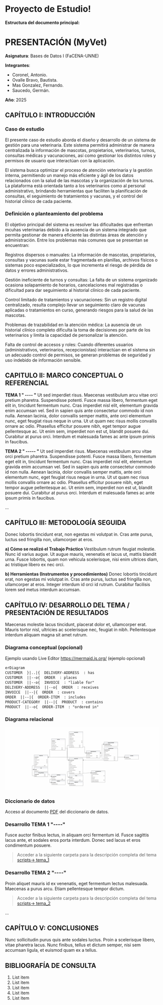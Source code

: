 # Proyecto de Estudio!
    
**Estructura del documento principal:**

# PRESENTACIÓN (MyVet)

**Asignatura**: Bases de Datos I (FaCENA-UNNE)

**Integrantes**:
 - Coronel, Antonio.
 - Ovalle Bravo, Bautista.
 - Mas Gonzalez, Fernando.
 - Saucedo, Germán.

**Año**: 2025

## CAPÍTULO I: INTRODUCCIÓN

### Caso de estudio

El presente caso de estudio aborda el diseño y desarrollo de un sistema de gestión para una veterinaria. Este sistema permitirá administrar de manera centralizada la información de mascotas, propietarios, veterinarios, turnos, consultas médicas y vacunaciones, así como gestionar los distintos roles y permisos de usuario que interactúan con la aplicación.

El sistema busca optimizar el proceso de atención veterinaria y la gestión interna, permitiendo un manejo más eficiente y ágil de los datos relacionados con la salud de las mascotas y la organización de los turnos. La plataforma está orientada tanto a los veterinarios como al personal administrativo, brindando herramientas que faciliten la planificación de consultas, el seguimiento de tratamientos y vacunas, y el control del historial clínico de cada paciente.

### Definición o planteamiento del problema

El objetivo principal del sistema es resolver las dificultades que enfrentan mcuhas veterinarias debido a la ausencia de un sistema integrado que permita gestionar de manera eficiente las distintas áreas de atención y administración. Entre los problemas más comunes que se presentan se encuentran:

Registros dispersos o manuales: La información de mascotas, propietarios, consultas y vacunas suele estar fragmentada en planillas, archivos físicos o sistemas poco especializados, lo que incrementa el riesgo de pérdida de datos y errores administrativos.

Gestión ineficiente de turnos y consultas: La falta de un sistema organizado ocasiona solapamiento de horarios, cancelaciones mal registradas o dificultad para dar seguimiento al historial clínico de cada paciente.

Control limitado de tratamientos y vacunaciones: Sin un registro digital centralizado, resulta complejo llevar un seguimiento claro de vacunas aplicadas o tratamientos en curso, generando riesgos para la salud de las mascotas.

Problemas de trazabilidad en la atención médica: La ausencia de un historial clínico completo dificulta la toma de decisiones por parte de los veterinarios y limita la capacidad de personalizar la atención.

Falta de control de accesos y roles: Cuando diferentes usuarios (administrativos, veterinarios, recepcionistas) interactúan en el sistema sin un adecuado control de permisos, se generan problemas de seguridad y uso indebido de información sensible.


## CAPITULO II: MARCO CONCEPTUAL O REFERENCIAL

**TEMA 1 " ---- "** 
Ut sed imperdiet risus. Maecenas vestibulum arcu vitae orci pretium pharetra. Suspendisse potenti. Fusce massa libero, fermentum eget elit in, tincidunt fermentum nunc. Cras imperdiet nisl elit, elementum gravida enim accumsan vel. Sed in sapien quis ante consectetur commodo id non nulla. Aenean lacinia, dolor convallis semper mattis, ante orci elementum nunc, eget feugiat risus neque in urna. Ut ut quam nec risus mollis convallis ornare ac odio. Phasellus efficitur posuere nibh, eget tempor augue pellentesque ac. Ut enim sem, imperdiet non est ut, blandit posuere dui. Curabitur at purus orci. Interdum et malesuada fames ac ante ipsum primis in faucibus.


**TEMA 2 " ----- "** 
Ut sed imperdiet risus. Maecenas vestibulum arcu vitae orci pretium pharetra. Suspendisse potenti. Fusce massa libero, fermentum eget elit in, tincidunt fermentum nunc. Cras imperdiet nisl elit, elementum gravida enim accumsan vel. Sed in sapien quis ante consectetur commodo id non nulla. Aenean lacinia, dolor convallis semper mattis, ante orci elementum nunc, eget feugiat risus neque in urna. Ut ut quam nec risus mollis convallis ornare ac odio. Phasellus efficitur posuere nibh, eget tempor augue pellentesque ac. Ut enim sem, imperdiet non est ut, blandit posuere dui. Curabitur at purus orci. Interdum et malesuada fames ac ante ipsum primis in faucibus.

...

## CAPÍTULO III: METODOLOGÍA SEGUIDA 

Donec lobortis tincidunt erat, non egestas mi volutpat in. Cras ante purus, luctus sed fringilla non, ullamcorper at eros.

 **a) Cómo se realizó el Trabajo Práctico**
Vestibulum rutrum feugiat molestie. Nunc id varius augue. Ut augue mauris, venenatis et lacus ut, mattis blandit urna. Fusce lobortis, quam non vehicula scelerisque, nisi enim ultrices diam, ac tristique libero ex nec orci.

 **b) Herramientas (Instrumentos y procedimientos)**
Donec lobortis tincidunt erat, non egestas mi volutpat in. Cras ante purus, luctus sed fringilla non, ullamcorper at eros. Integer interdum id orci id rutrum. Curabitur facilisis lorem sed metus interdum accumsan. 


## CAPÍTULO IV: DESARROLLO DEL TEMA / PRESENTACIÓN DE RESULTADOS 

Maecenas molestie lacus tincidunt, placerat dolor et, ullamcorper erat. Mauris tortor nisl, ultricies ac scelerisque nec, feugiat in nibh. Pellentesque interdum aliquam magna sit amet rutrum. 



### Diagrama conceptual (opcional)
Ejemplo usando Live Editor https://mermaid.js.org/ (ejemplo opcional)
```mermaid
erDiagram
CUSTOMER  }|..|{  DELIVERY-ADDRESS  : has
CUSTOMER  ||--o{  ORDER  : places
CUSTOMER  ||--o{  INVOICE  : "liable for"
DELIVERY-ADDRESS  ||--o{  ORDER  : receives
INVOICE  ||--|{  ORDER  : covers
ORDER  ||--|{  ORDER-ITEM  : includes
PRODUCT-CATEGORY  ||--|{  PRODUCT  : contains
PRODUCT  ||--o{  ORDER-ITEM  : "ordered in"
```
### Diagrama relacional
![diagrama_relacional](https://raw.githubusercontent.com/Papulo62/MyVet/refs/heads/main/doc/modelo_relacional.png)

### Diccionario de datos

Acceso al documento [PDF](doc/diccionario_datos.pdf) del diccionario de datos.


### Desarrollo TEMA 1 "----"

Fusce auctor finibus lectus, in aliquam orci fermentum id. Fusce sagittis lacus ante, et sodales eros porta interdum. Donec sed lacus et eros condimentum posuere. 

> Acceder a la siguiente carpeta para la descripción completa del tema [scripts-> tema_1](script/tema01_nombre_tema)

### Desarrollo TEMA 2 "----"

Proin aliquet mauris id ex venenatis, eget fermentum lectus malesuada. Maecenas a purus arcu. Etiam pellentesque tempor dictum. 

> Acceder a la siguiente carpeta para la descripción completa del tema [scripts-> tema_2](script/tema02_nombre_tema)

... 


## CAPÍTULO V: CONCLUSIONES

Nunc sollicitudin purus quis ante sodales luctus. Proin a scelerisque libero, vitae pharetra lacus. Nunc finibus, tellus et dictum semper, nisi sem accumsan ligula, et euismod quam ex a tellus. 



## BIBLIOGRAFÍA DE CONSULTA

 1. List item
 2. List item
 3. List item
 4. List item
 5. List item

